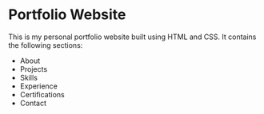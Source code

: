 # Portfolio Website

This is my personal portfolio website built using HTML and CSS. It contains the following sections:

- About
- Projects
- Skills
- Experience
- Certifications
- Contact

